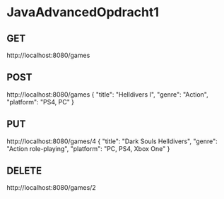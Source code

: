 # JavaAdvancedOpdracht1

## GET
http://localhost:8080/games

## POST
http://localhost:8080/games
{
  "title": "Helldivers I",
  "genre": "Action",
  "platform": "PS4, PC"
}

## PUT
http://localhost:8080/games/4
{
  "title": "Dark Souls Helldivers",
  "genre": "Action role-playing",
  "platform": "PC, PS4, Xbox One"
}

## DELETE
http://localhost:8080/games/2
